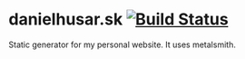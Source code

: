 # danielhusar.sk [![Build Status](https://secure.travis-ci.org/danielhusar/danielhusar.sk.svg?branch=master)](http://travis-ci.org/danielhusar/danielhusar.sk)

Static generator for my personal website.
It uses metalsmith.
